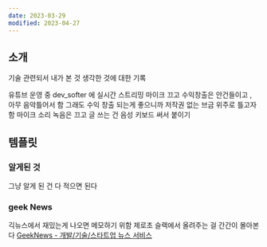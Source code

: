 ```yaml
---
date: 2023-03-29
modified: 2023-04-27
---
```


## 소개

기술 관련되서 내가 본 것
생각한 것에 대한 기록

유튜브 운영 중
dev_softer 에 실시간 스트리밍 마이크 끄고
수익창출은 안건들이고 , 아무 음악틀어서 함
그래도 수익 창출 되는게 좋으니까 저작권 없는 브금 위주로 틀고자 함
마이크 소리 녹음은 끄고 글 쓰는 건 음성 키보드 써서 붙이기

## 템플릿

### 알게된 것

그냥 알게 된 건 다 적으면 된다

### geek News

긱뉴스에서 재밌는게 나오면 메모하기 위함
제로초 슬랙에서 올려주는 걸 간간이 몰아본다
[GeekNews - 개발/기술/스타트업 뉴스 서비스](https://news.hada.io/)
